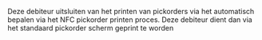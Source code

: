 Deze debiteur uitsluiten van het printen van pickorders via het automatisch bepalen via het NFC pickorder printen proces. Deze debiteur dient dan via het standaard pickorder scherm geprint te worden